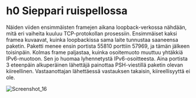 # h0 Sieppari ruispellossa

Näiden viiden ensimmäisten framejen aikana loopback-verkossa nähdään, mitä eri vaiheita kuuluu TCP-protokollan prosessiin.
Ensimmäiset kaksi framea kuvaavat, kuinka loopbackissa sama laite tunnustaa saaneensa paketin. Paketti menee ensin portista 55810 porttiin 57969, ja tämän jälkeen toisinpäin.
Kolmas frame paljastaa, kuinka osoitemuoto muuttuu yhtäkkiä IPv6-muotoon. Sen jo huomaa lyhennetystä IPv6-osoitteesta. Aina portista 3 eteenpäin alkuperäinen lähettäjä painottaa PSH-viestillä paketin olevan kiireellinen. Vastaanottajan lähettäessä vastauksen takaisin, kiireellisyyttä ei ole.
  

  
![Screenshot_16](https://github.com/KebabGarva/Tunkeutumistestaus2024-bgu248/assets/89390996/e7775fdf-7c67-4e6c-a2a9-a47643452fe7)
